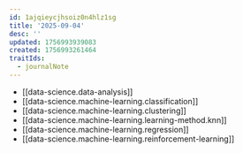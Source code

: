 ```yaml
---
id: 1ajqieycjhsoiz0n4hlz1sg
title: '2025-09-04'
desc: ''
updated: 1756993939083
created: 1756993261464
traitIds:
  - journalNote
---
```


- [[data-science.data-analysis]]
- [[data-science.machine-learning.classification]]
- [[data-science.machine-learning.clustering]]
- [[data-science.machine-learning.learning-method.knn]]
- [[data-science.machine-learning.regression]]
- [[data-science.machine-learning.reinforcement-learning]]
